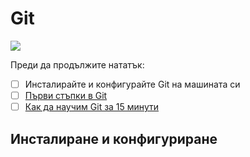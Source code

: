 # Git

![](https://imgs.xkcd.com/comics/git.png)

Преди да продължите нататък:

* [ ] Инсталирайте и конфигурайте Git на машината си
* [ ] [Първи стъпки в Git](http://rogerdudler.github.io/git-guide/)
* [ ] [Как да научим Git за 15 минути](https://try.github.io/levels/1/challenges/1)

## Инсталиране и конфигуриране




